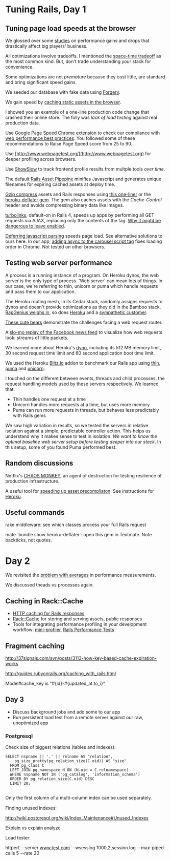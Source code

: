 # Tuning Rails, Day 1

## Tuning page load speeds at the browser 

We glossed over some [studies](http://www.stevesouders.com/blog/2010/05/07/wpo-web-performance-optimization/) on performance gains and drops that drastically affect big players' business.

All optimizations involve tradeoffs. I mentioned the [space-time tradeoff](http://en.wikipedia.org/wiki/Space%E2%80%93time_tradeoff) as the most common kind. But, don't trade understanding your stack for convenience.

Some optimizations are not _premature_ because they cost little, are standard and bring significant speed gains.

We seeded our database with fake data using [Forgery](https://github.com/sevenwire/forgery).

We gain speed by [caching static assets in the browser](http://betterexplained.com/articles/how-to-optimize-your-site-with-http-caching/).

I showed you an example of a one-line production code change that crashed their online store. The folly was _lack of load testing_ against real production data.

Use [Google Page Speed Chrome extension](https://developers.google.com/speed/docs/insights/using_chrome) to check our compliance with [web performance best practices](https://developers.google.com/speed/docs/best-practices/rules_intro). You followed some of these recommendations to Raise Page Speed score from 25 to 90.

Use [http://www.webpagetest.org/](http://www.webpagetest.org) for deeper profiling across browsers.

Use [ShowSlow](http://showslow.com) to track frontend profile results from multple tools _over time_.

The default [Rails Asset Pipepine](http://guides.rubyonrails.org/asset_pipeline.html) minifies Javascript and generates unique filenames for expiring cached assets at deploy time.

[Gzip compress](http://betterexplained.com/articles/how-to-optimize-your-site-with-gzip-compression/) assets and Rails responses using [this one-liner](https://gist.github.com/jsierles/5035014) or the [heroku-deflater gem](https://github.com/romanbsd/heroku-deflater). The gem also caches assets with the _Cache-Control_ header and avoids compressing binary data like images.

[turbolinks](https://github.com/rails/turbolinks), default-on in Rails 4, speeds up apps by performing all GET requests via AJAX, replacing only the contents of the <body> tag.   [Why it might be dangerous to leave enabled](http://staal.io/blog/2013/01/18/dangers-of-turbolinks/).

[Deferring javascript parsing](http://css-tricks.com/thinking-async/) speeds page load. See alternative solutions to ours here. In our app, [adding async to the carousel script tag](https://github.com/tuningrails/coolspots/commit/04574fc6b2bd9072c170b876f5765d90abb81a2d) fixes loading order in Chrome. Not tested on other browsers.

## Testing web server performance 

A process is a running instance of a program. On Heroku dynos, the web server is the only type of process. 'Web server' can mean lots of things. In our case, we're referring to thin, unicorn or puma which handle requests and pass them to our application.

The Heroku routing mesh, in its Cedar stack, randomly assigns requests to dynos and doesn't provide optimizations as they did in the Bamboo stack. [RapGenius weighs in](rapgenius.com/James-somers-herokus-ugly-secret-lyrics), so does [Heroku](https://blog.heroku.com/archives/2013/2/16/routing_performance_update/) and a [sympathetic customer](http://artsy.github.com/blog/2013/02/17/impact-of-heroku-routing-mesh-and-random-routing/).

[These cute bears](http://i.imgur.com/yU7bA.gif) demonstrate the challenges facing a web request router.

A [slo-mo replay of the Facebook news feed](http://vimeo.com/17248120) to visualize how web requests look: streams of little packets.

We learned more about Heroku's [dyno](https://devcenter.heroku.com/articles/dynos), including its 512 MB memory limit, 30 second request time limit and 60 second application boot time limit.

We used the Heroku [Blitz.io](http://blitz.io) addon to benchmark our Rails app using [thin](http://code.macournoyer.com/thin/), [puma](http://puma.io) and [unicorn](http://unicorn.bogomips.org).

I touched on the different between events, threads and child processes, the request handling models used by these servers respectively. We learned that:

* Thin handles one request at a time
* Unicorn handles more requests at a time, but uses more memory
* Puma can run more requests in threads, but behaves less predictably with Rails gems

We saw high variation in results, so we tested the servers in relative isolation against a simple, predictable controller action. This helps us understand why it makes sense to test in isolation. *We want to know the optimal baseline web server setup before testing deeper into our stack*. In this setup, some of you found Puma performed best.


## Random discussions

Netflix's [CHAOS MONKEY](http://techblog.netflix.com/2012/07/chaos-monkey-released-into-wild.html), an agent of destruction for testing resilience of production infrastructure.

A useful tool for [speeding up asset precompliaton](https://github.com/ndbroadbent/turbo-sprockets-rails3). See instructions for [Heroku](https://github.com/ndbroadbent/turbo-sprockets-rails3).


## Useful commands

rake middleware: see which classes process your full Rails request

mate \`bundle show heroku-deflater\`: open this gem in Textmate. Note backticks, not quotes.

# Day 2

We revisited the [problem with averages](http://37signals.com/svn/posts/1836-the-problem-with-averages) in performance measurements.

We discussed theads vs processes again.


## Caching in Rack::Cache


* [HTTP caching for Rails responses](https://devcenter.heroku.com/articles/http-caching-ruby-rails#timebased-cache-headers)
* [Rack::Cache](https://devcenter.heroku.com/articles/rack-cache-memcached-rails31) for storing and serving assets, public responses
* Tools for integrating performance profiling in your development workflow: [mini-profiler](https://github.com/SamSaffron/MiniProfiler/tree/master/Ruby), [Rails Performance Tests](http://guides.rubyonrails.org/performance_testing.html)


## Fragment caching

http://37signals.com/svn/posts/3113-how-key-based-cache-expiration-works

http://guides.rubyonrails.org/caching_with_rails.html

Model#cache_key is "#{id}-#{updated_at.to_i}"

## Day 3

* Discuss background jobs and add some to our app
* Run persistent load test from a remote server against our raw, unoptimized app


### Postgresql

Check size of biggest relations (tables and indexes):
```
SELECT nspname || '.' || relname AS "relation",
    pg_size_pretty(pg_relation_size(C.oid)) AS "size"
  FROM pg_class C
  LEFT JOIN pg_namespace N ON (N.oid = C.relnamespace)
  WHERE nspname NOT IN ('pg_catalog', 'information_schema')
  ORDER BY pg_relation_size(C.oid) DESC
  LIMIT 20;
  
```

Only the ﬁrst column of a multi-column index can be used separately.


Finding unused indexes:

http://wiki.postgresql.org/wiki/Index_Maintenance#Unused_Indexes

Explain vs explain analyze


Load tester:

httperf --server www.test.com --wsesslog 1000,2,session.log --max-piped-calls 5 --rate 20